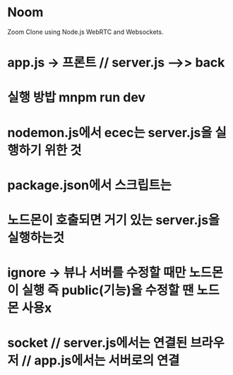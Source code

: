 # Noom

Zoom Clone using Node.js WebRTC and Websockets.

# app.js -> 프론트 // server.js -->> back
# 실행 방밥 mnpm run dev

# nodemon.js에서 ecec는 server.js을 실행하기 위한 것

# package.json에서 스크립트는 
# 노드몬이 호출되면 거기 있는 server.js을 실행하는것
# ignore -> 뷰나 서버를 수정할 때만 노드몬이 실행 즉 public(기능)을 수정할 땐 노드몬 사용x

# socket // server.js에서는 연결된 브라우저 // app.js에서는 서버로의 연결


